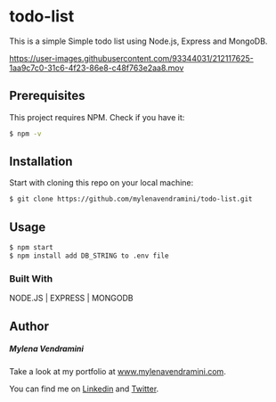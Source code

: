 # todo-list

This is a simple Simple todo list using Node.js, Express and MongoDB.

https://user-images.githubusercontent.com/93344031/212117625-1aa9c7c0-31c6-4f23-86e8-c48f763e2aa8.mov

## Prerequisites

This project requires NPM. Check if you have it:

```bash
$ npm -v
```

## Installation

Start with cloning this repo on your local machine:

```bash
$ git clone https://github.com/mylenavendramini/todo-list.git
```

## Usage

```bash
$ npm start
$ npm install add DB_STRING to .env file
```

### Built With

NODE.JS | EXPRESS | MONGODB

## Author

##### Mylena Vendramini

Take a look at my portfolio at www.mylenavendramini.com.

You can find me on [Linkedin](https://www.linkedin.com/in/mylenavendramini/) and [Twitter](https://twitter.com/mmvendramini).
